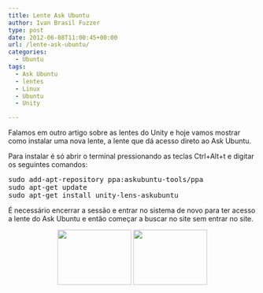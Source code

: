 ```yaml
---
title: Lente Ask Ubuntu
author: Ivan Brasil Fuzzer
type: post
date: 2012-06-08T11:00:45+00:00
url: /lente-ask-ubuntu/
categories:
  - Ubuntu
tags:
  - Ask Ubuntu
  - lentes
  - Linux
  - Ubuntu
  - Unity

---
```

Falamos em outro artigo sobre as lentes do Unity e hoje vamos mostrar como instalar uma nova lente, a lente que dá acesso direto ao Ask Ubuntu.

Para instalar é só abrir o terminal pressionando as teclas Ctrl+Alt+t e digitar os seguintes comandos:

<pre class="brush:shell">sudo add-apt-repository ppa:askubuntu-tools/ppa
sudo apt-get update
sudo apt-get install unity-lens-askubuntu</pre>

É necessário encerrar a sessão e entrar no sistema de novo para ter acesso a lente do Ask Ubuntu e então começar a buscar no site sem entrar no site.

<p style="text-align: center;">
  <a href="http://www.ubuntero.com.br/wp-content/uploads/2012/06/Captura-de-tela-de-2012-06-07-183029.png"><img class="alignnone size-thumbnail wp-image-3604" title="Lente Ask Ubuntu" src="http://www.ubuntero.com.br/wp-content/uploads/2012/06/Captura-de-tela-de-2012-06-07-183029-150x112.png" alt="" width="150" height="112" /></a> <a href="http://www.ubuntero.com.br/wp-content/uploads/2012/06/Captura-de-tela-de-2012-06-07-183058.png"><img class="alignnone size-thumbnail wp-image-3605" title="Lente Ask Ubuntu" src="http://www.ubuntero.com.br/wp-content/uploads/2012/06/Captura-de-tela-de-2012-06-07-183058-150x112.png" alt="" width="150" height="112" /></a>
</p>
